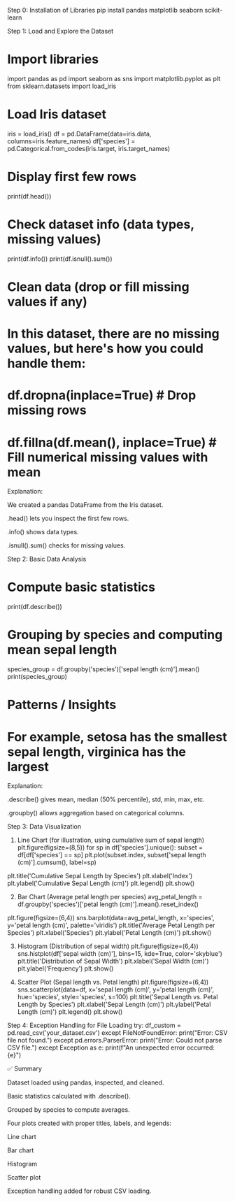 Step 0: Installation of Libraries
pip install pandas matplotlib seaborn scikit-learn

Step 1: Load and Explore the Dataset
# Import libraries
import pandas as pd
import seaborn as sns
import matplotlib.pyplot as plt
from sklearn.datasets import load_iris

# Load Iris dataset
iris = load_iris()
df = pd.DataFrame(data=iris.data, columns=iris.feature_names)
df['species'] = pd.Categorical.from_codes(iris.target, iris.target_names)

# Display first few rows
print(df.head())

# Check dataset info (data types, missing values)
print(df.info())
print(df.isnull().sum())

# Clean data (drop or fill missing values if any)
# In this dataset, there are no missing values, but here's how you could handle them:
# df.dropna(inplace=True)        # Drop missing rows
# df.fillna(df.mean(), inplace=True)  # Fill numerical missing values with mean


Explanation:

We created a pandas DataFrame from the Iris dataset.

.head() lets you inspect the first few rows.

.info() shows data types.

.isnull().sum() checks for missing values.

Step 2: Basic Data Analysis
# Compute basic statistics
print(df.describe())

# Grouping by species and computing mean sepal length
species_group = df.groupby('species')['sepal length (cm)'].mean()
print(species_group)

# Patterns / Insights
# For example, setosa has the smallest sepal length, virginica has the largest


Explanation:

.describe() gives mean, median (50% percentile), std, min, max, etc.

.groupby() allows aggregation based on categorical columns.

Step 3: Data Visualization
1. Line Chart (for illustration, using cumulative sum of sepal length)
plt.figure(figsize=(8,5))
for sp in df['species'].unique():
    subset = df[df['species'] == sp]
    plt.plot(subset.index, subset['sepal length (cm)'].cumsum(), label=sp)

plt.title('Cumulative Sepal Length by Species')
plt.xlabel('Index')
plt.ylabel('Cumulative Sepal Length (cm)')
plt.legend()
plt.show()

2. Bar Chart (Average petal length per species)
avg_petal_length = df.groupby('species')['petal length (cm)'].mean().reset_index()

plt.figure(figsize=(6,4))
sns.barplot(data=avg_petal_length, x='species', y='petal length (cm)', palette='viridis')
plt.title('Average Petal Length per Species')
plt.xlabel('Species')
plt.ylabel('Petal Length (cm)')
plt.show()

3. Histogram (Distribution of sepal width)
plt.figure(figsize=(6,4))
sns.histplot(df['sepal width (cm)'], bins=15, kde=True, color='skyblue')
plt.title('Distribution of Sepal Width')
plt.xlabel('Sepal Width (cm)')
plt.ylabel('Frequency')
plt.show()

4. Scatter Plot (Sepal length vs. Petal length)
plt.figure(figsize=(6,4))
sns.scatterplot(data=df, x='sepal length (cm)', y='petal length (cm)', hue='species', style='species', s=100)
plt.title('Sepal Length vs. Petal Length by Species')
plt.xlabel('Sepal Length (cm)')
plt.ylabel('Petal Length (cm)')
plt.legend()
plt.show()

Step 4: Exception Handling for File Loading
try:
    df_custom = pd.read_csv('your_dataset.csv')
except FileNotFoundError:
    print("Error: CSV file not found.")
except pd.errors.ParserError:
    print("Error: Could not parse CSV file.")
except Exception as e:
    print(f"An unexpected error occurred: {e}")

✅ Summary

Dataset loaded using pandas, inspected, and cleaned.

Basic statistics calculated with .describe().

Grouped by species to compute averages.

Four plots created with proper titles, labels, and legends:

Line chart

Bar chart

Histogram

Scatter plot

Exception handling added for robust CSV loading.

